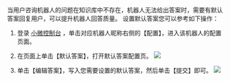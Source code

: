 当用户咨询机器人的问题在知识库中不存在，机器人无法给出答案时，需要有默认答案回复用户，可以提升机器人回答质量。
设置默认答案您可以参考如下操作：
1. 登录 [小微控制台](http://console.tce.fsphere.cn/prophet) ，单击对应机器人昵称右侧的【配置】，进入该机器人的配置页面。

2. 在页面上单击【默认答案】，打开默认答案配置页。
![](https://mc.qcloudimg.com/static/img/deeb52c8e3789e3d465058d197da6e5e/image.png)

3. 单击【编辑答案】，写入您需要设置的默认答案，然后单击【提交】即可。
![](https://mc.qcloudimg.com/static/img/01dc99f6f0b40fb3b4ded17f67693903/image.png)
